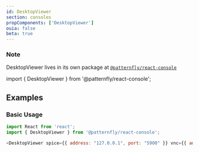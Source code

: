 ```yaml
---
id: DesktopViewer
section: consoles
propComponents: ['DesktopViewer']
ouia: false
beta: true
---
```

### Note
DesktopViewer lives in its own package at [`@patternfly/react-console`](https://www.npmjs.com/package/@patternfly/react-console)

import { DesktopViewer } from '@patternfly/react-console';

## Examples

### Basic Usage
```js
import React from 'react';
import { DesktopViewer } from '@patternfly/react-console';

<DesktopViewer spice={{ address: "127.0.0.1", port: "5900" }} vnc={{ address: "127.0.0.1", port: "5901" }} />
```
